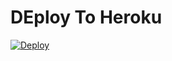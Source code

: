 # DEploy To Heroku
[![Deploy](https://www.herokucdn.com/deploy/button.svg)](https://heroku.com/deploy?template=https://github.com/AresDza/uploader-7-0)
